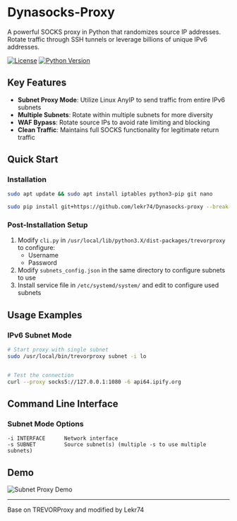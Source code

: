 # Dynasocks-Proxy

A powerful SOCKS proxy in Python that randomizes source IP addresses. Rotate traffic through SSH tunnels or leverage billions of unique IPv6 addresses.

[![License](https://img.shields.io/badge/license-GPLv3-blue.svg)](https://raw.githubusercontent.com/blacklanternsecurity/nmappalyzer/master/LICENSE)
[![Python Version](https://img.shields.io/badge/python-3.6+-blue)](https://www.python.org)

## Key Features

- **Subnet Proxy Mode**: Utilize Linux AnyIP to send traffic from entire IPv6 subnets
- **Multiple Subnets**: Rotate within multiple subnets for more diversity
- **WAF Bypass**: Rotate source IPs to avoid rate limiting and blocking
- **Clean Traffic**: Maintains full SOCKS functionality for legitimate return traffic

## Quick Start

### Installation

```bash
sudo apt update && sudo apt install iptables python3-pip git nano
```
```bash
sudo pip install git+https://github.com/lekr74/Dynasocks-proxy --break-system-packages
```

### Post-Installation Setup

1. Modify `cli.py` in `/usr/local/lib/python3.X/dist-packages/trevorproxy` to configure:
   - Username
   - Password
2. Modify `subnets_config.json` in the same directory to configure subnets to use
3. Install service file in `/etc/systemd/system/` and edit to configure used subnets

## Usage Examples

### IPv6 Subnet Mode

```bash
# Start proxy with single subnet
sudo /usr/local/bin/trevorproxy subnet -i lo


# Test the connection
curl --proxy socks5://127.0.0.1:1080 -6 api64.ipify.org
```

## Command Line Interface


### Subnet Mode Options
```
-i INTERFACE      Network interface
-s SUBNET         Source subnet(s) (multiple -s to use multiple subnets)
```


## Demo

![Subnet Proxy Demo](https://user-images.githubusercontent.com/20261699/142468206-4e9a46db-b18b-4969-8934-19d1f3837300.gif)

---

Base on TREVORProxy and modified by Lekr74
